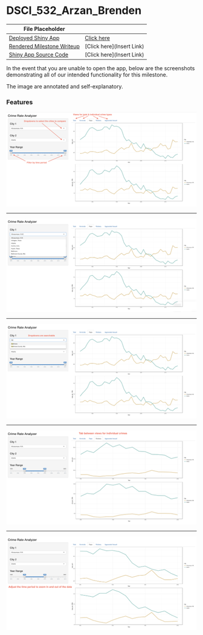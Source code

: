 # DSCI_532_Arzan_Brenden


| File Placeholder                |                         |
| ------------------------------- | ----------------------- |
| [Deployed Shiny App](#)         | [Click here](https://arzan-irani.shinyapps.io/city-crime-comparison/) |
| [Rendered Milestone Writeup](#) | [Click here](Insert Link) |
| [Shiny App Source Code](#)      |  [Click here](Insert Link) |


In the event that you are unable to open the app, below are the screenshots demonstrating all of our intended functionality for this milestone.  

The image are annotated and self-explanatory.

### Features
<img src="./imgs/screenCap1.png"></img>  
***
<img src="./imgs/screenCap2.png"></img>
***
<img src="./imgs/screenCap3.png"></img>
***
<img src="./imgs/screenCap4.png"></img>
***
<img src="./imgs/screenCap5.png"></img>
